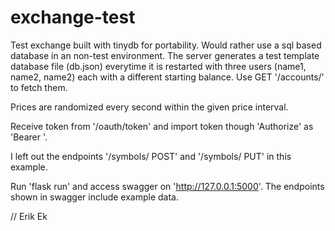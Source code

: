 # exchange-test

Test exchange built with tinydb for portability. Would rather use a sql based database in an non-test 
environment. The server generates a test template database file (db.json) everytime it is restarted 
with three users (name1, name2, name2) each with a different starting balance. Use GET '/accounts/' 
to fetch them.

Prices are randomized every second within the given price interval.

Receive token from '/oauth/token' and import token though 'Authorize' as 'Bearer <token>'.

I left out the endpoints '/symbols/ POST' and '/symbols/ PUT' in this example.

Run 'flask run' and access swagger on 'http://127.0.0.1:5000'. The endpoints shown in swagger include 
example data.

// Erik Ek